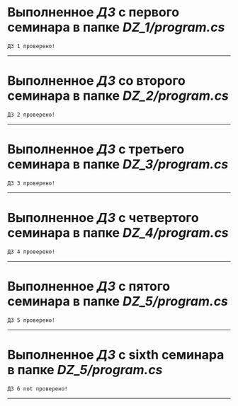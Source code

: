 # Выполненное *ДЗ* c первого семинара в **папке** ***DZ_1/program.cs***
```
ДЗ 1 проверено!
```
___
# Выполненное *ДЗ* со второго семинара в **папке** ***DZ_2/program.cs***
```
ДЗ 2 проверено!
```
____
# Выполненное *ДЗ* с третьего семинара в **папке** ***DZ_3/program.cs***
```
ДЗ 3 проверено!
```
____
# Выполненное *ДЗ* с четвертого семинара в **папке** ***DZ_4/program.cs***
```
ДЗ 4 проверено!
```
____
# Выполненное *ДЗ* с пятого семинара в **папке** ***DZ_5/program.cs***
```
ДЗ 5 проверено!
```
____
# Выполненное *ДЗ* с sixth семинара в **папке** ***DZ_5/program.cs***
```
ДЗ 6 not проверено!
```
____